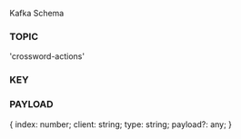 Kafka Schema

### TOPIC

'crossword-actions'


### KEY

<game-id>


### PAYLOAD

{
  index: number;
  client: string;
  type: string;
  payload?: any;
}

